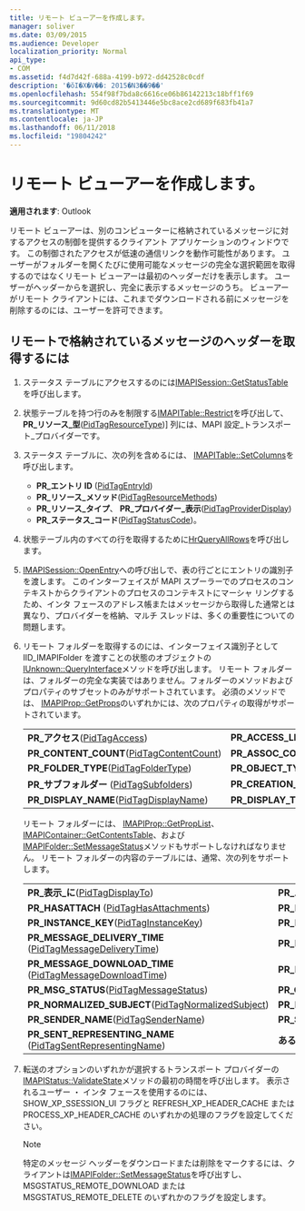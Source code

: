 ```yaml
---
title: リモート ビューアーを作成します。
manager: soliver
ms.date: 03/09/2015
ms.audience: Developer
localization_priority: Normal
api_type:
- COM
ms.assetid: f4d7d42f-688a-4199-b972-dd42528c0cdf
description: '�ŏI�X�V��: 2015�N3��9��'
ms.openlocfilehash: 554f98f7bda8c6616ce06b86142213c18bff1f69
ms.sourcegitcommit: 9d60cd82b5413446e5bc8ace2cd689f683fb41a7
ms.translationtype: MT
ms.contentlocale: ja-JP
ms.lasthandoff: 06/11/2018
ms.locfileid: "19804242"
---
```

# <a name="writing-a-remote-viewer"></a>リモート ビューアーを作成します。

**適用されます**: Outlook 
  
リモート ビューアーは、別のコンピューターに格納されているメッセージに対するアクセスの制御を提供するクライアント アプリケーションのウィンドウです。 この制御されたアクセスが低速の通信リンクを動作可能性があります。 ユーザーがフォルダーを開くたびに使用可能なメッセージの完全な選択範囲を取得するのではなくリモート ビューアーは最初のヘッダーだけを表示します。 ユーザーがヘッダーからを選択し、完全に表示するメッセージのうち。 ビューアーがリモート クライアントには、これまでダウンロードされる前にメッセージを削除するのには、ユーザーを許可できます。 
  
## <a name="to-retrieve-the-headers-of-messages-stored-remotely"></a>リモートで格納されているメッセージのヘッダーを取得するには
  
1. ステータス テーブルにアクセスするのには[IMAPISession::GetStatusTable](imapisession-getstatustable.md)を呼び出します。 
    
2. 状態テーブルを持つ行のみを制限する[IMAPITable::Restrict](imapitable-restrict.md)を呼び出して、 **PR\_リソース\_型**([PidTagResourceType](pidtagresourcetype-canonical-property.md))] 列には、MAPI 設定\_トランスポート\_プロバイダーです。 
    
3. ステータス テーブルに、次の列を含めるには、 [IMAPITable::SetColumns](imapitable-setcolumns.md)を呼び出します。 
   - **PR\_エントリ ID** ([PidTagEntryId](pidtagentryid-canonical-property.md))
   - **PR\_リソース\_メソッド**([PidTagResourceMethods](pidtagresourcemethods-canonical-property.md))
   - **PR\_リソース\_タイプ**、 **PR\_プロバイダー\_表示**([PidTagProviderDisplay](pidtagproviderdisplay-canonical-property.md))
   - **PR\_ステータス\_コード**([PidTagStatusCode](pidtagstatuscode-canonical-property.md))。
    
4. 状態テーブル内のすべての行を取得するために[HrQueryAllRows](hrqueryallrows.md)を呼び出します。 
    
5. [IMAPISession::OpenEntry](imapisession-openentry.md)への呼び出しで、表の行ごとにエントリの識別子を渡します。 このインターフェイスが MAPI スプーラーでのプロセスのコンテキストからクライアントのプロセスのコンテキストにマーシャ リングするため、インタ フェースのアドレス帳またはメッセージから取得した通常とは異なり、プロバイダーを格納、マルチ スレッドは、多くの重要性についての問題します。 
    
6. リモート フォルダーを取得するのには、インターフェイス識別子として IID_IMAPIFolder を渡すことの状態のオブジェクトの[IUnknown::QueryInterface](http://msdn.microsoft.com/library/54d5ff80-18db-43f2-b636-f93ac053146d.aspx)メソッドを呼び出します。 リモート フォルダーは、フォルダーの完全な実装ではありません。フォルダーのメソッドおよびプロパティのサブセットのみがサポートされています。 必須のメソッドでは、 [IMAPIProp::GetProps](imapiprop-getprops.md)のいずれかには、次のプロパティの取得がサポートされています。
    
    |||
    |:-----|:-----|
    |**PR\_アクセス**([PidTagAccess](pidtagaccess-canonical-property.md))  <br/> |**PR_ACCESS_LEVEL**([PidTagAccessLevel](pidtagaccesslevel-canonical-property.md))  <br/> |
    |**PR_CONTENT_COUNT**([PidTagContentCount](pidtagcontentcount-canonical-property.md))  <br/> |**PR_ASSOC_CONTENT_COUNT**([PidTagAssociatedContentCount](pidtagassociatedcontentcount-canonical-property.md))  <br/> |
    |**PR_FOLDER_TYPE**([PidTagFolderType](pidtagfoldertype-canonical-property.md))  <br/> |**PR_OBJECT_TYPE**([PidTagObjectType](pidtagobjecttype-canonical-property.md))  <br/> |
    |**PR\_サブフォルダー** ([PidTagSubfolders](pidtagsubfolders-canonical-property.md))  <br/> |**PR_CREATION_TIME**([PidTagCreationTime](pidtagcreationtime-canonical-property.md))  <br/> |
    |**PR_DISPLAY_NAME**([PidTagDisplayName](pidtagdisplayname-canonical-property.md))  <br/> |**PR_DISPLAY_TYPE**([PidTagDisplayType](pidtagdisplaytype-canonical-property.md))  <br/> |
    
    リモート フォルダーには、 [IMAPIProp::GetPropList](imapiprop-getproplist.md)、 [IMAPIContainer::GetContentsTable](imapicontainer-getcontentstable.md)、および[IMAPIFolder::SetMessageStatus](imapifolder-setmessagestatus.md)メソッドもサポートしなければなりません。 リモート フォルダーの内容のテーブルには、通常、次の列をサポートします。 
        
    |||
    |:-----|:-----|
    |**PR\_表示\_に**([PidTagDisplayTo](pidtagdisplayto-canonical-property.md))  <br/> |**PR\_エントリ ID** <br/> |
    |**PR\_HASATTACH** ([PidTagHasAttachments](pidtaghasattachments-canonical-property.md))  <br/> |**PR_IMPORTANCE**([PidTagImportance](pidtagimportance-canonical-property.md))  <br/> |
    |**PR_INSTANCE_KEY**([PidTagInstanceKey](pidtaginstancekey-canonical-property.md))  <br/> |**PR_MESSAGE_CLASS**([PidTagMessageClass](pidtagmessageclass-canonical-property.md))  <br/> |
    |**PR\_MESSAGE_DELIVERY_TIME** ([PidTagMessageDeliveryTime](pidtagmessagedeliverytime-canonical-property.md))  <br/> |**PR_MESSAGE_FLAGS**([PidTagMessageFlags](pidtagmessageflags-canonical-property.md))  <br/> |
    |**PR\_MESSAGE_DOWNLOAD_TIME** ([PidTagMessageDownloadTime](pidtagmessagedownloadtime-canonical-property.md))  <br/> |**PR_MESSAGE_SIZE**([PidTagMessageSize](pidtagmessagesize-canonical-property.md))  <br/> |
    |**PR_MSG_STATUS**([PidTagMessageStatus](pidtagmessagestatus-canonical-property.md))  <br/> |**PR_OBJECT_TYPE** <br/> |
    |**PR_NORMALIZED_SUBJECT**([PidTagNormalizedSubject](pidtagnormalizedsubject-canonical-property.md))  <br/> |**PR_PRIORITY**([PidTagPriority](pidtagpriority-canonical-property.md))  <br/> |
    |**PR_SENDER_NAME**([PidTagSenderName](pidtagsendername-canonical-property.md))  <br/> |**PR_SENSITIVITY**([PidTagSensitivity](pidtagsensitivity-canonical-property.md))  <br/> |
    |**PR\_SENT_REPRESENTING_NAME** ([PidTagSentRepresentingName](pidtagsentrepresentingname-canonical-property.md))  <br/> |**あるの PR_SUBJECT**([PidTagSubject](pidtagsubject-canonical-property.md))  <br/> |
   
7. 転送のオプションのいずれかが選択するトランスポート プロバイダーの[IMAPIStatus::ValidateState](imapistatus-validatestate.md)メソッドの最初の時間を呼び出します。 表示されるユーザー ・ インタ フェースを使用するのには、SHOW_XP_SSESSION_UI フラグと REFRESH_XP_HEADER_CACHE または PROCESS_XP_HEADER_CACHE のいずれかの処理のフラグを設定してください。 
    
   > [!NOTE]
   > 特定のメッセージ ヘッダーをダウンロードまたは削除をマークするには、クライアントは[IMAPIFolder::SetMessageStatus](imapifolder-setmessagestatus.md)を呼び出すし、MSGSTATUS_REMOTE_DOWNLOAD または MSGSTATUS_REMOTE_DELETE のいずれかのフラグを設定します。 
  

